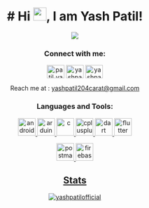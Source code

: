 

<h1 align="center"># Hi <img src="https://raw.githubusercontent.com/MartinHeinz/MartinHeinz/master/wave.gif" width="30">, I am Yash Patil! </h1>


<p align="center">
  <img src="https://readme-typing-svg.herokuapp.com?font=Edu+SA+Beginner&size=30&duration=4000&color=FF69B4&background=FF763F00&center=true&vCenter=true&multiline=true&width=480&height=90&lines=A+passionate+Developer+from+India!;Experiencing+Mobile+App+Development+%F0%9F%98%89">
</p>


<h3 align="center">Connect with me:</h3>

<p align="center">
<a href="https://twitter.com/patil_yash29" target="blank"><img align="center" src="https://www.svgrepo.com/show/382739/twitter.svg" alt="patil_yash29" height="30" width="40" /></a>
<a href="https://www.linkedin.com/in/yash-patil-14179816b/" target="blank"><img align="center" src="https://www.svgrepo.com/show/349436/linkedin.svg" alt="yashpatilofficial" height="30" width="40" /></a>
<a href="https://instagram.com/yashpatilofficial" target="blank"><img align="center" src="https://www.svgrepo.com/show/303145/instagram-2-1-logo.svg" alt="yashpatilofficial" height="30" width="40" /></a>
</p>
<p align="center"> Reach me at : <a href="https://mail.google.com/mail" > yashpatil204carat@gmail.com </a> </p>

<h3 align="center">Languages and Tools:</h3>
<p align="center"> 
<a href="https://developer.android.com" target="_blank"> <img src="https://www.svgrepo.com/show/353397/android-icon.svg" alt="android" width="40" height="40"/> </a> 
<a href="https://www.arduino.cc/" target="_blank"> <img src="https://cdn.worldvectorlogo.com/logos/arduino-1.svg" alt="arduino" width="40" height="40"/> </a> 
<a href="https://www.cprogramming.com/" target="_blank"> <img src="https://upload.wikimedia.org/wikipedia/commons/1/18/C_Programming_Language.svg" alt="c" width="40" height="40"/> </a> 
<a href="https://www.w3schools.com/cpp/" target="_blank"> <img src="[https://www.svgrepo.com/show/376358/c-plus-plus.svg](https://upload.wikimedia.org/wikipedia/commons/1/18/ISO_C%2B%2B_Logo.svg)" alt="cplusplus" width="40" height="40"/> </a> 
<a href="https://dart.dev" target="_blank"> <img src="https://www.vectorlogo.zone/logos/dartlang/dartlang-icon.svg" alt="dart" width="40" height="40"/> </a> 
<a href="https://flutter.dev" target="_blank"> <img src="https://www.vectorlogo.zone/logos/flutterio/flutterio-icon.svg" alt="flutter" width="40" height="40"/> </a> 
</p>
<p align="center"> 
<a href="https://www.postman.com" target="_blank"><img src="https://www.svgrepo.com/show/354202/postman-icon.svg" alt="postman" width="40" height="40">
<a href="https://firebase.google.com/" target="_blank"><img src="https://www.svgrepo.com/show/353735/firebase.svg" alt="firebase" width="40" height="40"></p>

<div align="center" width="100%">
<h2 >Stats</h2>
<img  src="https://github-readme-stats.vercel.app/api?username=yashpatilofficial&show_icons=true&locale=en" alt="yashpatilofficial" />
</div>
